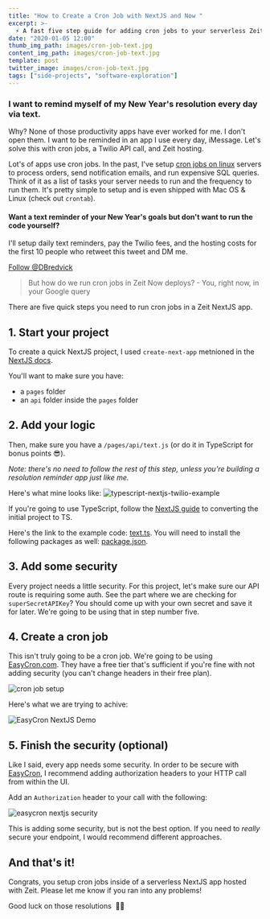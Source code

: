 ```yaml
---
title: "How to Create a Cron Job with NextJS and Now "
excerpt: >-
  ⚡️ A fast five step guide for adding cron jobs to your serverless Zeit application.
date: "2020-01-05 12:00"
thumb_img_path: images/cron-job-text.jpg
content_img_path: images/cron-job-text.jpg
template: post
twitter_image: images/cron-job-text.jpg
tags: ["side-projects", "software-exploration"]
---
```


### I want to remind myself of my New Year's resolution every day via text.

Why? None of those productivity apps have ever worked for me. I don't open them. I want to be reminded in an app I use every day, iMessage. Let's solve this with cron jobs, a Twilio API call, and Zeit hosting.

Lot's of apps use cron jobs. In the past, I've setup [cron jobs on linux](https://opensource.com/article/17/11/how-use-cron-linux) servers to process orders, send notification emails, and run expensive SQL queries. Think of it as a list of tasks your server needs to run and the frequency to run them. It's pretty simple to setup and is even shipped with Mac OS & Linux (check out `crontab`).

#### Want a text reminder of your New Year's goals but don't want to run the code yourself?

I'll setup daily text reminders, pay the Twilio fees, and the hosting costs for the first 10 people who retweet this tweet and DM me.

<a href="https://twitter.com/DBredvick?ref_src=twsrc%5Etfw" class="twitter-follow-button" data-show-count="true">Follow @DBredvick</a>

> But how do we run cron jobs in Zeit Now deploys? - You, right now, in your Google query

There are five quick steps you need to run cron jobs in a Zeit NextJS app.

## 1. Start your project

To create a quick NextJS project, I used `create-next-app` metnioned in the [NextJS docs](https://github.com/zeit/next.js#quick-start).

You'll want to make sure you have:

- a `pages` folder
- an `api` folder inside the `pages` folder

## 2. Add your logic

Then, make sure you have a `/pages/api/text.js` (or do it in TypeScript for bonus points 😎).

_Note: there's no need to follow the rest of this step, unless you're building a resolution reminder app just like me._

Here's what mine looks like:
![typescript-nextjs-twilio-example](/images/twilio-typescript-nextjs-example.png)

If you're going to use TypeScript, follow the [NextJS guide](https://nextjs.org/blog/next-9#built-in-zero-config-typescript-support) to converting the initial project to TS.

Here's the link to the example code: [text.ts](https://gist.github.com/dbredvick/602e398b61ac960e326fdd45dab67f3d). You will need to install the following packages as well: [package.json](https://gist.github.com/dbredvick/f2beb92070789b662849b8dc82092c21).

## 3. Add some security

Every project needs a little security. For this project, let's make sure our API route is requiring some auth. See the part where we are checking for `superSecretAPIKey`? You should come up with your own secret and save it for later. We're going to be using that in step number five.

## 4. Create a cron job

This isn't truly going to be a cron job. We're going to be using [EasyCron.com](https://easycron.com?ref=156527). They have a free tier that's sufficient if you're fine with not adding security (you can't change headers in their free plan).

![cron job setup](/images/easycron-create.png)

Here's what we are trying to achive:

![EasyCron NextJS Demo](/images/EasyCron-demo.png)

## 5. Finish the security (optional)

Like I said, every app needs some security. In order to be secure with [EasyCron](https://easycron.com?ref=156527), I recommend adding authorization headers to your HTTP call from within the UI.

Add an `Authorization` header to your call with the following:

![easycron nextjs security](/images/easycron-security.png)

This is adding some security, but is not the best option. If you need to _really_ secure your endpoint, I would recommend different approaches.

## And that's it!

Congrats, you setup cron jobs inside of a serverless NextJS app hosted with Zeit. Please let me know if you ran into any problems!

Good luck on those resolutions  💪💯
